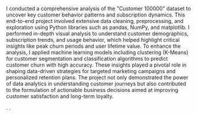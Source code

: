 I conducted a comprehensive analysis of the "Customer 100000" dataset to uncover key customer behavior patterns and subscription dynamics. This end-to-end project involved extensive data cleaning, preprocessing, and exploration using Python libraries such as pandas, NumPy, and matplotlib. I performed in-depth visual analysis to understand customer demographics, subscription trends, and usage behavior, which helped highlight critical insights like peak churn periods and user lifetime value. To enhance the analysis, I applied machine learning models including clustering (K-Means) for customer segmentation and classification algorithms to predict customer churn with high accuracy. These insights played a pivotal role in shaping data-driven strategies for targeted marketing campaigns and personalized retention plans. The project not only demonstrated the power of data analytics in understanding customer journeys but also contributed to the formulation of actionable business decisions aimed at improving customer satisfaction and long-term loyalty.

.
.
